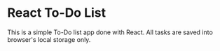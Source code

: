 # React To-Do List

This is a simple To-Do list app done with React. All tasks are saved into browser's local storage only. 
